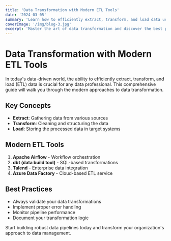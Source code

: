```yaml
---
title: 'Data Transformation with Modern ETL Tools'
date: '2024-03-05'
summary: 'Learn how to efficiently extract, transform, and load data using modern ETL tools and techniques.'
coverImage: '/img/blog-3.jpg'
excerpt: 'Master the art of data transformation and discover the best practices for building robust ETL pipelines.'
---
```


# Data Transformation with Modern ETL Tools

In today's data-driven world, the ability to efficiently extract, transform, and load (ETL) data is crucial for any data professional. This comprehensive guide will walk you through the modern approaches to data transformation.

## Key Concepts

- **Extract**: Gathering data from various sources
- **Transform**: Cleaning and structuring the data
- **Load**: Storing the processed data in target systems

## Modern ETL Tools

1. **Apache Airflow** - Workflow orchestration
2. **dbt (data build tool)** - SQL-based transformations
3. **Talend** - Enterprise data integration
4. **Azure Data Factory** - Cloud-based ETL service

## Best Practices

- Always validate your data transformations
- Implement proper error handling
- Monitor pipeline performance
- Document your transformation logic

Start building robust data pipelines today and transform your organization's approach to data management. 